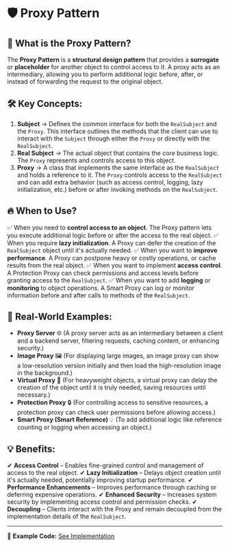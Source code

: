 # 🛡️ Proxy Pattern

## 📌 What is the Proxy Pattern?

The **Proxy Pattern** is a **structural design pattern** that provides a **surrogate** or **placeholder** for another object to control access to it. A proxy acts as an intermediary, allowing you to perform additional logic before, after, or instead of forwarding the request to the original object.

## 🛠️ Key Concepts:

1.  **Subject** → Defines the common interface for both the `RealSubject` and the `Proxy`. This interface outlines the methods that the client can use to interact with the `Subject` through either the `Proxy` or directly with the `RealSubject`.
2.  **Real Subject** → The actual object that contains the core business logic. The `Proxy` represents and controls access to this object.
3.  **Proxy** → A class that implements the same interface as the `RealSubject` and holds a reference to it. The `Proxy` controls access to the `RealSubject` and can add extra behavior (such as access control, logging, lazy initialization, etc.) before or after invoking methods on the `RealSubject`.

## 🔥 When to Use?

✅ When you need to **control access to an object**. The Proxy pattern lets you execute additional logic before or after the access to the real object.
✅ When you require **lazy initialization**. A Proxy can defer the creation of the `RealSubject` object until it's actually needed.
✅ When you want to **improve performance**.  A Proxy can postpone heavy or costly operations, or cache results from the real object.
✅ When you want to implement **access control**. A Protection Proxy can check permissions and access levels before granting access to the `RealSubject`.
✅ When you want to add **logging** or **monitoring** to object operations. A Smart Proxy can log or monitor information before and after calls to methods of the `RealSubject`.

## 🎯 Real-World Examples:

-   **Proxy Server** 🌐 (A proxy server acts as an intermediary between a client and a backend server, filtering requests, caching content, or enhancing security.)
-   **Image Proxy** 🖼️ (For displaying large images, an image proxy can show a low-resolution version initially and then load the high-resolution image in the background.)
-   **Virtual Proxy** 💾 (For heavyweight objects, a virtual proxy can delay the creation of the object until it is truly needed, saving resources until necessary.)
-   **Protection Proxy** 🔒 (For controlling access to sensitive resources, a protection proxy can check user permissions before allowing access.)
-   **Smart Proxy (Smart Reference)** 💡 (To add additional logic like reference counting or logging when accessing an object.)

## 💡 Benefits:

✔ **Access Control** – Enables fine-grained control and management of access to the real object.
✔ **Lazy Initialization** – Delays object creation until it's actually needed, potentially improving startup performance.
✔ **Performance Enhancements** – Improves performance through caching or deferring expensive operations.
✔ **Enhanced Security** – Increases system security by implementing access control and permission checks.
✔ **Decoupling** – Clients interact with the Proxy and remain decoupled from the implementation details of the `RealSubject`.

---

🔗 **Example Code:** [See Implementation](./app.ts)